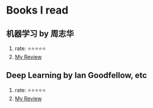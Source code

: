 # Books I read

## 机器学习 by 周志华

1. rate: ⭐️⭐️⭐️⭐️⭐️
2. [My Review]()


## Deep Learning by Ian Goodfellow, etc

1. rate: ⭐️⭐️⭐️⭐️⭐️
2. [My Review]()
